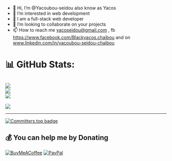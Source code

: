 - 👋 Hi, I’m @Yacoubou-seidou also know as Yacos
- 👀 I’m interested in web development
- 🌱 I am a full-stack web developer
- 💞️ I’m looking to collaborate on your projects
- 📫 How to reach me yacoseidou@gmail.com , fb https://www.facebook.com/Blackyacos.chaibou and on www.linkedin.com/in/yacoubou-seidou-chaibou
<!---
Yacoubou-seidou/Yacoubou-seidou is a ✨ special ✨ repository because its `README.md` (this file) appears on your GitHub profile.
You can click the Preview link to take a look at your changes.
--->
# 📊 GitHub Stats:
![](https://github-readme-stats.vercel.app/api?username=yacoubou-seidou&theme=tokyonight&hide_border=false&include_all_commits=true&count_private=true)<br/>
![](https://github-readme-streak-stats.herokuapp.com/?user=yacoubou-seidou&theme=tokyonight&hide_border=false)<br/>
![](https://github-readme-stats.vercel.app/api/top-langs/?username=yacoubou-seidou&theme=tokyonight&hide_border=false&include_all_commits=true&count_private=true&layout=compact)
---
[![](https://visitcount.itsvg.in/api?id=yacoubou-seidou&icon=0&color=0)](https://visitcount.itsvg.in)
<!-- Proudly created with GPRM ( https://gprm.itsvg.in ) -->
---
[![Committers.top badge](https://user-badge.committers.top/niger_private/Yacoubou-seidou.svg)](https://user-badge.committers.top/niger_private/Yacoubou-seidou)
## 💰 You can help me by Donating

[![BuyMeACoffee](https://img.shields.io/badge/Buy%20Me%20a%20Coffee-ffdd00?style=for-the-badge&logo=buy-me-a-coffee&logoColor=black)](https://bmc.link/yacos) [![PayPal](https://img.shields.io/badge/PayPal-00457C?style=for-the-badge&logo=paypal&logoColor=white)](https://paypal.me/yacoseidou)
